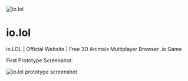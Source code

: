 ![io.lol](https://github.com/iodotLOL/io.lol/blob/master/io.lol.logo.png)

# io.lol
io.LOL | Official Website | Free 3D Animals Multiplayer Browser .io Game

First Prototype Screenshot:

![io.lol prototype screenshot](https://github.com/iodotLOL/io.lol/blob/master/io.lol.first.prototype.screenshot.png)
